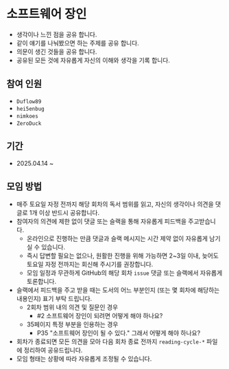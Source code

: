 # 소프트웨어 장인
- 생각이나 느낀 점을 공유 합니다.
- 같이 얘기를 나눠봤으면 하는 주제를 공유 합니다.
- 의문이 생긴 것들을 공유 합니다.
- 공유된 모든 것에 자유롭게 자신의 이해와 생각을 기록 합니다.

## 참여 인원
- `Duflow89`
- `hei5enbug`
- `nimkoes`
- `ZeroDuck`

## 기간
- 2025.04.14 ~

## 모임 방법
- 매주 토요일 자정 전까지 해당 회차의 독서 범위를 읽고, 자신의 생각이나 의견을 댓글로 1개 이상 반드시 공유합니다.
- 참여자의 의견에 제한 없이 댓글 또는 슬랙을 통해 자유롭게 피드백을 주고받습니다.
  - 온라인으로 진행하는 만큼 댓글과 슬랙 메시지는 시간 제약 없이 자유롭게 남기실 수 있습니다.
  - 즉시 답변할 필요는 없으나, 원활한 진행을 위해 가능하면 2~3일 이내, 늦어도 토요일 자정 전까지는 회신해 주시기를 권장합니다.
  - 모임 일정과 무관하게 GitHub의 해당 회차 `issue` 댓글 또는 슬랙에서 자유롭게 토론합니다.
- 슬랙에서 피드백을 주고 받을 때는 도서의 어느 부분인지 (또는 몇 회차에 해당하는 내용인지) 표기 부탁 드립니다.
  - 2회차 범위 내의 의견 및 질문인 경우
    - #2 소프트웨어 장인이 되려면 어떻게 해야 하나요?
  - 35페이지 특정 부분을 인용하는 경우
    - P35 "소프트웨어 장인이 될 수 있다." 그래서 어떻게 해야 하나요?
- 회차가 종료되면 모든 의견을 모아 다음 회차 종료 전까지 `reading-cycle-*` 파일에 정리하여 공유드립니다.
- 모임 형태는 상황에 따라 자유롭게 조정될 수 있습니다.

